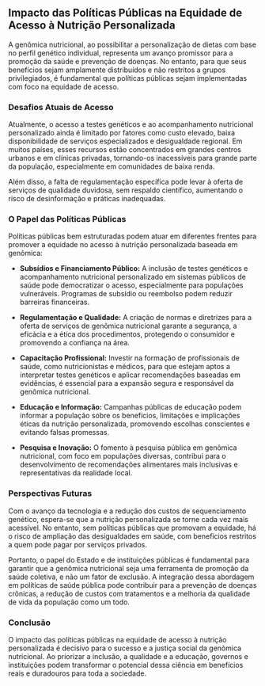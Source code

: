 
## Impacto das Políticas Públicas na Equidade de Acesso à Nutrição Personalizada

A genômica nutricional, ao possibilitar a personalização de dietas com base no perfil genético individual, representa um avanço promissor para a promoção da saúde e prevenção de doenças. No entanto, para que seus benefícios sejam amplamente distribuídos e não restritos a grupos privilegiados, é fundamental que políticas públicas sejam implementadas com foco na equidade de acesso.

### Desafios Atuais de Acesso

Atualmente, o acesso a testes genéticos e ao acompanhamento nutricional personalizado ainda é limitado por fatores como custo elevado, baixa disponibilidade de serviços especializados e desigualdade regional. Em muitos países, esses recursos estão concentrados em grandes centros urbanos e em clínicas privadas, tornando-os inacessíveis para grande parte da população, especialmente em comunidades de baixa renda.

Além disso, a falta de regulamentação específica pode levar à oferta de serviços de qualidade duvidosa, sem respaldo científico, aumentando o risco de desinformação e práticas inadequadas.

### O Papel das Políticas Públicas

Políticas públicas bem estruturadas podem atuar em diferentes frentes para promover a equidade no acesso à nutrição personalizada baseada em genômica:

- **Subsídios e Financiamento Público:** A inclusão de testes genéticos e acompanhamento nutricional personalizado em sistemas públicos de saúde pode democratizar o acesso, especialmente para populações vulneráveis. Programas de subsídio ou reembolso podem reduzir barreiras financeiras.

- **Regulamentação e Qualidade:** A criação de normas e diretrizes para a oferta de serviços de genômica nutricional garante a segurança, a eficácia e a ética dos procedimentos, protegendo o consumidor e promovendo a confiança na área.

- **Capacitação Profissional:** Investir na formação de profissionais de saúde, como nutricionistas e médicos, para que estejam aptos a interpretar testes genéticos e aplicar recomendações baseadas em evidências, é essencial para a expansão segura e responsável da genômica nutricional.

- **Educação e Informação:** Campanhas públicas de educação podem informar a população sobre os benefícios, limitações e implicações éticas da nutrição personalizada, promovendo escolhas conscientes e evitando falsas promessas.

- **Pesquisa e Inovação:** O fomento à pesquisa pública em genômica nutricional, com foco em populações diversas, contribui para o desenvolvimento de recomendações alimentares mais inclusivas e representativas da realidade local.

### Perspectivas Futuras

Com o avanço da tecnologia e a redução dos custos de sequenciamento genético, espera-se que a nutrição personalizada se torne cada vez mais acessível. No entanto, sem políticas públicas que promovam a equidade, há o risco de ampliação das desigualdades em saúde, com benefícios restritos a quem pode pagar por serviços privados.

Portanto, o papel do Estado e de instituições públicas é fundamental para garantir que a genômica nutricional seja uma ferramenta de promoção da saúde coletiva, e não um fator de exclusão. A integração dessa abordagem em políticas de saúde pública pode contribuir para a prevenção de doenças crônicas, a redução de custos com tratamentos e a melhoria da qualidade de vida da população como um todo.

### Conclusão

O impacto das políticas públicas na equidade de acesso à nutrição personalizada é decisivo para o sucesso e a justiça social da genômica nutricional. Ao priorizar a inclusão, a qualidade e a educação, governos e instituições podem transformar o potencial dessa ciência em benefícios reais e duradouros para toda a sociedade.
```
